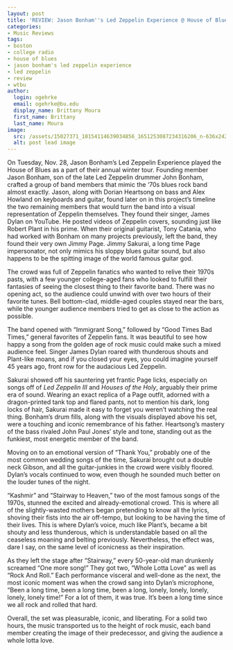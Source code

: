 ```yaml
---
layout: post
title: 'REVIEW: Jason Bonham''s Led Zeppelin Experience @ House of Blues 11/28'
categories:
- Music Reviews
tags:
- boston
- college radio
- house of blues
- jason bonham's led zeppelin experience
- led zeppelin
- review
- wtbu
author:
  login: ogehrke
  email: ogehrke@bu.edu
  display_name: Brittany Moura
  first_name: Brittany
  last_name: Moura
image:
  src: /assets/15027371_10154114639034856_1651253087234316206_n-636x242.png
  alt: post lead image
---
```

On Tuesday, Nov. 28, Jason Bonham’s Led Zeppelin Experience played the House of Blues as a part of their annual winter tour. Founding member Jason Bonham, son of the late Led Zeppelin drummer John Bonham, crafted a group of band members that mimic the ‘70s blues rock band almost exactly. Jason, along with Dorian Heartsong on bass and Alex Howland on keyboards and guitar, found later on in this project’s timeline the two remaining members that would turn the band into a visual representation of Zeppelin themselves. They found their singer, James Dylan on YouTube. He posted videos of Zeppelin covers, sounding just like Robert Plant in his prime. When their original guitarist, Tony Catania, who had worked with Bonham on many projects previously, left the band, they found their very own Jimmy Page. Jimmy Sakurai, a long time Page impersonator, not only mimics his sloppy blues guitar sound, but also happens to be the spitting image of the world famous guitar god.

The crowd was full of Zeppelin fanatics who wanted to relive their 1970s pasts, with a few younger college-aged fans who looked to fulfill their fantasies of seeing the closest thing to their favorite band. There was no opening act, so the audience could unwind with over two hours of their favorite tunes. Bell bottom-clad, middle-aged couples stayed near the bars, while the younger audience members tried to get as close to the action as possible.

The band opened with “Immigrant Song,” followed by “Good Times Bad Times,” general favorites of Zeppelin fans. It was beautiful to see how happy a song from the golden age of rock music could make such a mixed audience feel. Singer James Dylan roared with thunderous shouts and Plant-like moans, and if you closed your eyes, you could imagine yourself 45 years ago, front row for the audacious Led Zeppelin.

Sakurai showed off his sauntering yet frantic Page licks, especially on songs off of _Led Zeppelin III_ and _Houses of the Holy_, arguably their prime era of sound. Wearing an exact replica of a Page outfit, adorned with a dragon-printed tank top and flared pants, not to mention his dark, long locks of hair, Sakurai made it easy to forget you weren’t watching the real thing. Bonham’s drum fills, along with the visuals displayed above his set, were a touching and iconic remembrance of his father. Heartsong’s mastery of the bass rivaled John Paul Jones’ style and tone, standing out as the funkiest, most energetic member of the band.

Moving on to an emotional version of “Thank You,” probably one of the most common wedding songs of the time, Sakurai brought out a double neck Gibson, and all the guitar-junkies in the crowd were visibly floored. Dylan’s vocals continued to wow, even though he sounded much better on the louder tunes of the night.

“Kashmir” and “Stairway to Heaven,” two of the most famous songs of the 1970s, stunned the excited and already-emotional crowd. This is where all of the slightly-wasted mothers began pretending to know all the lyrics, shoving their fists into the air off-tempo, but looking to be having the time of their lives. This is where Dylan’s voice, much like Plant’s, became a bit shouty and less thunderous, which is understandable based on all the ceaseless moaning and belting previously. Nevertheless, the effect was, dare I say, on the same level of iconicness as their inspiration.

As they left the stage after “Stairway,” every 50-year-old man drunkenly screamed “One more song!” They got two, “Whole Lotta Love” as well as “Rock And Roll.” Each performance visceral and well-done as the next, the most iconic moment was when the crowd sang into Dylan’s microphone, “Been a long time, been a long time, been a long, lonely, lonely, lonely, lonely, lonely time!” For a lot of them, it was true. It’s been a long time since we all rock and rolled that hard.

Overall, the set was pleasurable, iconic, and liberating. For a solid two hours, the music transported us to the height of rock music, each band member creating the image of their predecessor, and giving the audience a whole lotta love.